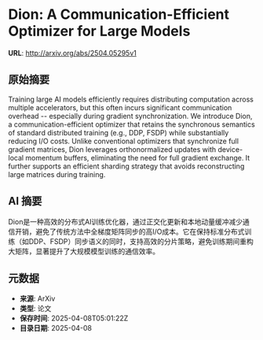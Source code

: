 # Dion: A Communication-Efficient Optimizer for Large Models

**URL**: http://arxiv.org/abs/2504.05295v1

## 原始摘要

Training large AI models efficiently requires distributing computation across
multiple accelerators, but this often incurs significant communication overhead
-- especially during gradient synchronization. We introduce Dion, a
communication-efficient optimizer that retains the synchronous semantics of
standard distributed training (e.g., DDP, FSDP) while substantially reducing
I/O costs. Unlike conventional optimizers that synchronize full gradient
matrices, Dion leverages orthonormalized updates with device-local momentum
buffers, eliminating the need for full gradient exchange. It further supports
an efficient sharding strategy that avoids reconstructing large matrices during
training.


## AI 摘要

Dion是一种高效的分布式AI训练优化器，通过正交化更新和本地动量缓冲减少通信开销，避免了传统方法中全梯度矩阵同步的高I/O成本。它在保持标准分布式训练（如DDP、FSDP）同步语义的同时，支持高效的分片策略，避免训练期间重构大矩阵，显著提升了大规模模型训练的通信效率。

## 元数据

- **来源**: ArXiv
- **类型**: 论文
- **保存时间**: 2025-04-08T05:01:22Z
- **目录日期**: 2025-04-08
